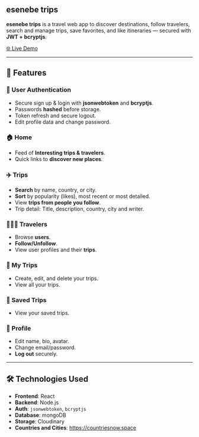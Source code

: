## esenebe trips
**esenebe trips** is a travel web app to discover destinations, follow travelers, search and manage trips, save favorites, and like itineraries — secured with **JWT + bcryptjs**.

[🌐 Live Demo](https://mytrip.esenebe.com)

---

## 🚀 Features

### 🔐 User Authentication
- Secure sign up & login with **jsonwebtoken** and **bcryptjs**.  
- Passwords **hashed** before storage.  
- Token refresh and secure logout.  
- Edit profile data and change password.  

### 🏠 Home
- Feed of **Interesting trips & travelers**.  
- Quick links to **discover new places**.

### ✈️ Trips
- **Search** by name, country, or city.  
- **Sort** by popularity (likes), most recent or most detailed.  
- View **trips from people you follow**.  
- Trip detail: Title, description, country, city and writer.  

### 🧑‍🤝‍🧑 Travelers
- Browse **users**.  
- **Follow/Unfollow**.  
- View user profiles and their **trips**.  

### 🧳 My Trips
- Create, edit, and delete your trips.  
- View all your trips.  

### 📌 Saved Trips
- View your saved trips.  

### 👤 Profile
- Edit name, bio, avatar.  
- Change email/password.  
- **Log out** securely.  

---

## 🛠️ Technologies Used
- **Frontend**: React
- **Backend**: Node.js 
- **Auth**: `jsonwebtoken`, `bcryptjs`
- **Database**: mongoDB
- **Storage**: Cloudinary
- **Countries and Cities**: https://countriesnow.space
